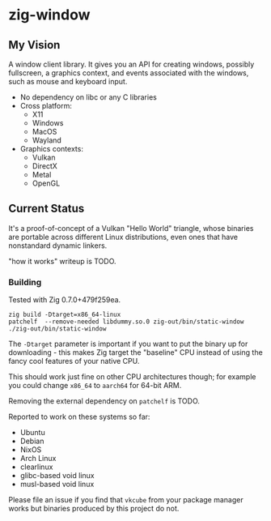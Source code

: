 # zig-window

## My Vision

A window client library. It gives you an API for creating windows, possibly
fullscreen, a graphics context, and events associated with the windows, such
as mouse and keyboard input.

 * No dependency on libc or any C libraries
 * Cross platform:
   * X11
   * Windows
   * MacOS
   * Wayland
 * Graphics contexts:
   * Vulkan
   * DirectX
   * Metal
   * OpenGL

## Current Status

It's a proof-of-concept of a Vulkan "Hello World" triangle, whose binaries
are portable across different Linux distributions, even ones that have
nonstandard dynamic linkers.

"how it works" writeup is TODO.

### Building

Tested with Zig 0.7.0+479f259ea.

```
zig build -Dtarget=x86_64-linux
patchelf  --remove-needed libdummy.so.0 zig-out/bin/static-window
./zig-out/bin/static-window
```

The `-Dtarget` parameter is important if you want to put the binary up for
downloading - this makes Zig target the "baseline" CPU instead of using
the fancy cool features of your native CPU.

This should work just fine on other CPU architectures though; for example you
could change `x86_64` to `aarch64` for 64-bit ARM.

Removing the external dependency on `patchelf` is TODO.

Reported to work on these systems so far:

 * Ubuntu
 * Debian
 * NixOS
 * Arch Linux
 * clearlinux
 * glibc-based void linux
 * musl-based void linux

Please file an issue if you find that `vkcube` from your package manager works
but binaries produced by this project do not.
